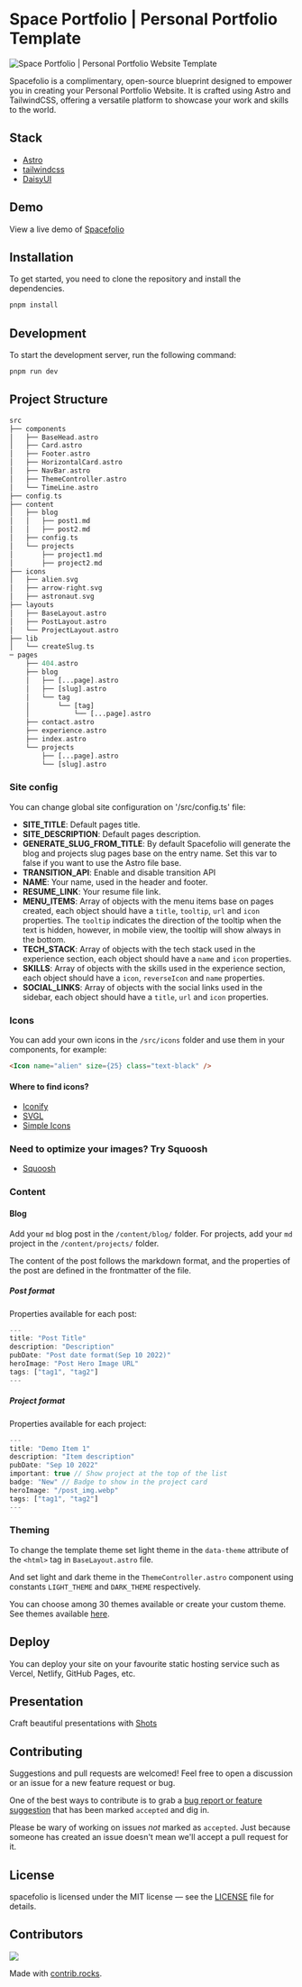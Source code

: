 # Space Portfolio | Personal Portfolio Template

![Space Portfolio | Personal Portfolio Website Template](public/previewPorfolio.png)

Spacefolio is a complimentary, open-source blueprint designed to empower you in creating your Personal Portfolio Website. It is crafted using Astro and TailwindCSS, offering a versatile platform to showcase your work and skills to the world.

## Stack

- [Astro](https://astro.build)
- [tailwindcss](https://tailwindcss.com/)
- [DaisyUI](https://daisyui.com/)

## Demo

View a live demo of [Spacefolio](https://spacefolio-iota.vercel.app/)

## Installation

To get started, you need to clone the repository and install the dependencies.

```bash
pnpm install
```

## Development
To start the development server, run the following command:

```bash
pnpm run dev
```

## Project Structure

```php
src
├── components
│   ├── BaseHead.astro
│   ├── Card.astro
│   ├── Footer.astro
│   ├── HorizontalCard.astro
│   ├── NavBar.astro
│   ├── ThemeController.astro
│   └── TimeLine.astro
├── config.ts
├── content
│   ├── blog
│   │   ├── post1.md
│   │   ├── post2.md
│   ├── config.ts
│   └── projects
│       ├── project1.md
│       ├── project2.md
├── icons
│   ├── alien.svg
│   ├── arrow-right.svg
│   ├── astronaut.svg
├── layouts
│   ├── BaseLayout.astro
│   ├── PostLayout.astro
│   └── ProjectLayout.astro
├── lib
│   └── createSlug.ts
─ pages
    ├── 404.astro
    ├── blog
    │   ├── [...page].astro
    │   ├── [slug].astro
    │   └── tag
    │       └── [tag]
    │           └── [...page].astro
    ├── contact.astro
    ├── experience.astro
    ├── index.astro
    └── projects
        ├── [...page].astro
        └── [slug].astro
```
### Site config

You can change global site configuration on '/src/config.ts' file:

- **SITE_TITLE**: Default pages title.
- **SITE_DESCRIPTION**: Default pages description.
- **GENERATE_SLUG_FROM_TITLE**: By default Spacefolio will generate the blog and projects slug pages base on the entry name. Set this var to false if you want to use the Astro file base.
- **TRANSITION_API**: Enable and disable transition API
- **NAME**: Your name, used in the header and footer.
- **RESUME_LINK**: Your resume file link.
- **MENU_ITEMS**: Array of objects with the menu items base on pages created, each object should have a `title`, `tooltip`, `url` and `icon` properties. The `tooltip` indicates the direction of the tooltip when the text is hidden, however, in mobile view, the tooltip will show always in the bottom.
- **TECH_STACK**: Array of objects with the tech stack used in the experience section, each object should have a `name` and `icon` properties.
- **SKILLS**: Array of objects with the skills used in the experience section, each object should have a `icon`, `reverseIcon` and `name` properties.
- **SOCIAL_LINKS**: Array of objects with the social links used in the sidebar, each object should have a `title`, `url` and `icon` properties.

### Icons

You can add your own icons in the `/src/icons` folder and use them in your components, for example:

```html
<Icon name="alien" size={25} class="text-black" />
```

#### Where to find icons?
- [Iconify](https://icon-sets.iconify.design/)
- [SVGL](https://svgl.vercel.app/)
- [Simple Icons](https://simpleicons.org/)

### Need to optimize your images? Try Squoosh
- [Squoosh](https://squoosh.app/)

### Content
#### Blog

Add your `md` blog post in the `/content/blog/` folder. For projects, add your `md` project in the `/content/projects/` folder.

The content of the post follows the markdown format, and the properties of the post are defined in the frontmatter of the file.

##### Post format

Properties available for each post:

```js
---
title: "Post Title"
description: "Description"
pubDate: "Post date format(Sep 10 2022)"
heroImage: "Post Hero Image URL"
tags: ["tag1", "tag2"]
---
```

##### Project format

Properties available for each project:
```js
---
title: "Demo Item 1"
description: "Item description"
pubDate: "Sep 10 2022"
important: true // Show project at the top of the list
badge: "New" // Badge to show in the project card
heroImage: "/post_img.webp"
tags: ["tag1", "tag2"]
---
```




### Theming

To change the template theme set light theme in the `data-theme` attribute of the `<html>` tag in `BaseLayout.astro` file.

And set light and dark theme in the `ThemeController.astro` component using constants `LIGHT_THEME` and `DARK_THEME` respectively.

You can choose among 30 themes available or create your custom theme. See themes available [here](https://daisyui.com/docs/themes/).


## Deploy

You can deploy your site on your favourite static hosting service such as Vercel, Netlify, GitHub Pages, etc.

## Presentation
Craft beautiful presentations with [Shots](https://shots.so/)

## Contributing

Suggestions and pull requests are welcomed! Feel free to open a discussion or an issue for a new feature request or bug.

One of the best ways to contribute is to grab a [bug report or feature suggestion](https://github.com/Nogyboy/spacefolio/issues) that has been marked `accepted` and dig in.

Please be wary of working on issues _not_ marked as `accepted`. Just because someone has created an issue doesn't mean we'll accept a pull request for it.

## License

spacefolio is licensed under the MIT license — see the [LICENSE](https://github.com/Nogyboy/spacefolio/blob/main/LICENSE) file for details. 

## Contributors

<a href="https://github.com/Nogyboy/spacefolio/graphs/contributors">
  <img src="https://contrib.rocks/image?repo=Nogyboy/spacefolio" />
</a>

Made with [contrib.rocks](https://contrib.rocks).
